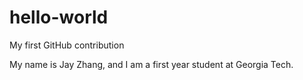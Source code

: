 # hello-world
My first GitHub contribution

My name is Jay Zhang, and I am a first year student at Georgia Tech.


